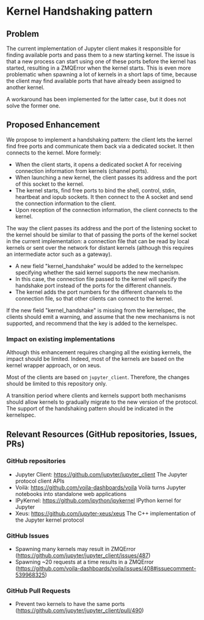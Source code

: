 # Kernel Handshaking pattern

## Problem

The current implementation of Jupyter client makes it responsible for finding available ports and pass them to a new starting kernel. The issue is that a new process can start using one of these ports before the kernel has started, resulting in a ZMQError when the kernel starts. This is even more problematic when spawning a lot of kernels in a short laps of time, because the client may find available ports that have already been assigned to another kernel.

A workaround has been implemented for the latter case, but it does not solve the former one.

## Proposed Enhancement

We propose to implement a handshaking pattern: the client lets the kernel find free ports and communicate them back via a dedicated socket. It then connects to the kernel. More formely:

- When the client starts, it opens a dedicated socket A for receiving connection information from kernels (channel ports).
- When launching a new kernel, the client passes its address and the port of this socket to the kernel.
- The kernel starts, find free ports to bind the shell, control, stdin, heartbeat and iopub sockets. It then connect to the A socket and send the connection information to the client.
- Upon reception of the connection information, the client connects to the kernel.

The way the client passes its address and the port of the listening socket to the kernel should be similar to that of passing the ports of the kernel socket in the current implementation: a connection file that can be read by local kernels or sent over the network for distant kernels (although this requires an intermediate actor such as a gateway).

- A new field "kernel_handshake" would be added to the kernelspec specifying whether the said kernel supports the new mechanism.
- In this case, the connection file passed to the kernel will specify the handshake port instead of the ports for the different channels.
- The kernel adds the port numbers for the different channels to the connection file, so that other clients can connect to the kernel.

If the new field "kernel_handshake" is missing from the kernelspec, the clients should emit a warning, and assume that the new mechanisms is not supported, and recommend that the key is added to the kernelspec.

### Impact on existing implementations

Although this enhancement requires changing all the existing kernels, the impact should be limited. Indeed, most of the kernels are based on the kernel wrapper approach, or on xeus.

Most of the clients are based on `jupyter_client`. Therefore, the changes should be limited to this repository only.

A transition period where clients and kernels support both mechanisms should allow kernels to gradually migrate to the new version of the protocol. The support of the handshaking pattern should be indicated in the kernelspec.

## Relevant Resources (GitHub repositories, Issues, PRs)

### GitHub repositories

- Jupyter Client: https://github.com/jupyter/jupyter_client
The Jupyter protocol client APIs
- Voilà: https://github.com/voila-dashboards/voila
Voilà turns Jupyter notebooks into standalone web applications
- IPyKernel: https://github.com/ipython/ipykernel
IPython kernel for Jupyter
- Xeus: https://github.com/jupyter-xeus/xeus
The C++ implementation of the Jupyter kernel protocol

### GitHub Issues

- Spawning many kernels may result in ZMQError (https://github.com/jupyter/jupyter_client/issues/487)
- Spawning ~20 requests at a time results in a ZMQError  (https://github.com/voila-dashboards/voila/issues/408#issuecomment-539968325)

### GitHub Pull Requests

- Prevent two kernels to have the same ports (https://github.com/jupyter/jupyter_client/pull/490)
